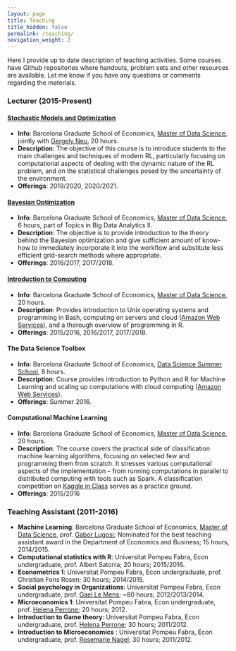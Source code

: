 ```yaml
---
layout: page
title: Teaching
title_hidden: false
permalink: /teaching/
navigation_weight: 2
---
```



Here I provide up to date description of teaching activities. Some courses have Github repositories where handouts, problem sets and other resources are available. Let me know if you have any questions or comments regarding the materials. 


### Lecturer (2015-Present)

#### [Stochastic Models and Optimization](https://github.com/hstojic/BGSE_ReinforcementLearning)

- **Info**: Barcelona Graduate School of Economics, [Master of Data Science](http://www.barcelonagse.eu/study/masters-programs/data-science), jointly with [Gergely Neu](https://www.barcelonagse.eu/people/neu-gergely), 20 hours.  
- **Description**: The objective of this course is to introduce students to the main challenges and techniques of modern RL, particularly focusing on computational aspects of dealing with the dynamic nature of the RL problem, and on the statistical challenges posed by the uncertainty of the environment.  
- **Offerings**: 2019/2020, 2020/2021.


#### [Bayesian Optimization](https://github.com/hstojic/BGSE_BayesOptim)

- **Info**: Barcelona Graduate School of Economics, [Master of Data Science](http://www.barcelonagse.eu/study/masters-programs/data-science), 6 hours, part of Topics in Big Data Analytics II.  
- **Description**: The objective is to provide introduction to the theory behind the Bayesian optimization and give sufficient amount of know-how to immediately incorporate it into the workflow and substitute less efficient grid-search methods where appropriate.  
- **Offerings**: 2016/2017, 2017/2018.


#### [Introduction to Computing](https://github.com/hstojic/BGSE_IntroToComputing)

- **Info**: Barcelona Graduate School of Economics, [Master of Data Science](http://www.barcelonagse.eu/study/masters-programs/data-science), 20 hours.  
- **Description**: Provides introduction to Unix operating systems and programming in Bash, computing on servers and cloud ([Amazon Web Services](http://aws.amazon.com)), and a thorough overview of programming in R.  
- **Offerings**: 2015/2016, 2016/2017, 2017/2018.


#### The Data Science Toolbox 

- **Info**: Barcelona Graduate School of Economics, [Data Science Summer School](http://www.barcelonagse.eu/study/summer-school/data-science), 8 hours.   
- **Description**: Course provides introduction to Python and R for Machine Learning and scaling up computations with cloud computing ([Amazon Web Services](http://aws.amazon.com)).  
- **Offerings**: Summer 2016.


#### Computational Machine Learning

- **Info**: Barcelona Graduate School of Economics, [Master of Data Science](http://www.barcelonagse.eu/study/masters-programs/data-science), 20 hours.  
- **Description**: The course covers the practical side of classification machine learning algorithms, focusing on selected few and programming them from scratch. It stresses various computational aspects of the implementation – from running computations in parallel to distributed computing with tools such as Spark. A classification competition on [Kaggle in Class](https://inclass.kaggle.com) serves as a practice ground.  
- **Offerings**: 2015/2016


### Teaching Assistant (2011-2016)

- **Machine Learning**: Barcelona Graduate School of Economics, [Master of Data Science](http://www.barcelonagse.eu/study/masters-programs/data-science), prof. [Gabor Lugosi](http://www.econ.upf.edu/~lugosi/); Nominated for the best teaching assistant award in the Department of Economics and Business; 15 hours, 2014/2015.  
- **Computational statistics with R**: Universitat Pompeu Fabra, Econ undergraduate, prof. Albert Satorra; 20 hours; 2015/2016.
- **Econometrics 1**: Universitat Pompeu Fabra, Econ undergraduate, prof. Christian Fons Rosen; 30 hours; 2014/2015.
- **Social psychology in Organizations**: Universitat Pompeu Fabra, Econ undergraduate, prof. [Gael Le Mens](http://www.econ.upf.edu/~glemens/); ~80 hours; 2012/2013/2014.
- **Microeconomics 1**: Universitat Pompeu Fabra, Econ undergraduate, prof. [Helena Perrone](https://sites.google.com/site/helenaperrone2); 20 hours; 2012.
- **Introduction to Game theory**: Universitat Pompeu Fabra, Econ undergraduate, prof. [Helena Perrone](https://sites.google.com/site/helenaperrone2); 30 hours; 2011/2012.
- **Introduction to Microeconomics** : Universitat Pompeu Fabra, Econ undergraduate, prof. [Rosemarie Nagel](http://www.econ.upf.es/~nagel/); 30 hours; 2011/2012.